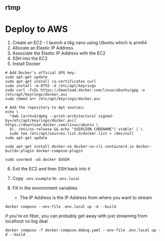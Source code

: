 ## rtmp

# Deploy to AWS

1. Create an EC2 - I launch a t4g.nano using Ubuntu which is arm64
2. Allocate an Elastic IP Address
3. Associate the Elastic IP Address with the EC2
4. SSH into the EC2
5. Install Docker
```
# Add Docker's official GPG key:
sudo apt-get update
sudo apt-get install ca-certificates curl
sudo install -m 0755 -d /etc/apt/keyrings
sudo curl -fsSL https://download.docker.com/linux/ubuntu/gpg -o /etc/apt/keyrings/docker.asc
sudo chmod a+r /etc/apt/keyrings/docker.asc

# Add the repository to Apt sources:
echo \
  "deb [arch=$(dpkg --print-architecture) signed-by=/etc/apt/keyrings/docker.asc] https://download.docker.com/linux/ubuntu \
  $(. /etc/os-release && echo "$VERSION_CODENAME") stable" | \
  sudo tee /etc/apt/sources.list.d/docker.list > /dev/null
sudo apt-get update
```

```
sudo apt-get install docker-ce docker-ce-cli containerd.io docker-buildx-plugin docker-compose-plugin
```

```
sudo usermod -aG docker $USER
```

6. Exit the EC2 and then SSH back into it

7. Copy `.env.example` to `.env.local`
8. Fill in the environment variables
    - The IP Address is the IP Address from where you want to stream


```
docker compose --env-file .env.local up -d --build

```


if you're on fiber, you can probably get away with just streaming from localhost no big deal
```
docker compose -f docker-compose.debug.yaml --env-file .env.local up -d --build

```